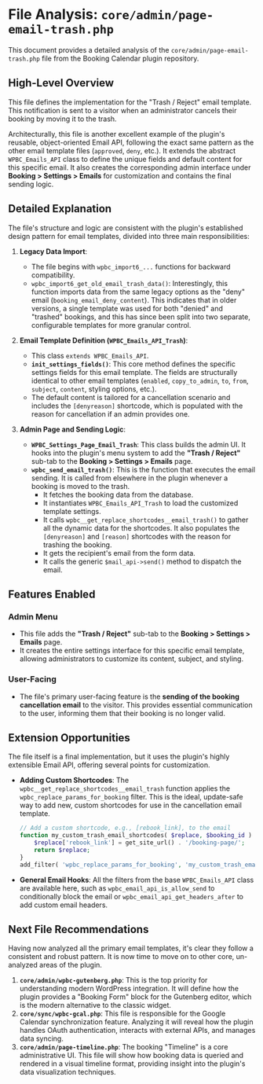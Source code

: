 # File Analysis: `core/admin/page-email-trash.php`

This document provides a detailed analysis of the `core/admin/page-email-trash.php` file from the Booking Calendar plugin repository.

## High-Level Overview

This file defines the implementation for the "Trash / Reject" email template. This notification is sent to a visitor when an administrator cancels their booking by moving it to the trash.

Architecturally, this file is another excellent example of the plugin's reusable, object-oriented Email API, following the exact same pattern as the other email template files (`approved`, `deny`, etc.). It extends the abstract `WPBC_Emails_API` class to define the unique fields and default content for this specific email. It also creates the corresponding admin interface under **Booking > Settings > Emails** for customization and contains the final sending logic.

## Detailed Explanation

The file's structure and logic are consistent with the plugin's established design pattern for email templates, divided into three main responsibilities:

1.  **Legacy Data Import**:
    -   The file begins with `wpbc_import6_...` functions for backward compatibility.
    -   `wpbc_import6_get_old_email_trash_data()`: Interestingly, this function imports data from the same legacy options as the "deny" email (`booking_email_deny_content`). This indicates that in older versions, a single template was used for both "denied" and "trashed" bookings, and this has since been split into two separate, configurable templates for more granular control.

2.  **Email Template Definition (`WPBC_Emails_API_Trash`)**:
    -   This class `extends WPBC_Emails_API`.
    -   **`init_settings_fields()`**: This core method defines the specific settings fields for this email template. The fields are structurally identical to other email templates (`enabled`, `copy_to_admin`, `to`, `from`, `subject`, `content`, styling options, etc.).
    -   The default content is tailored for a cancellation scenario and includes the `[denyreason]` shortcode, which is populated with the reason for cancellation if an admin provides one.

3.  **Admin Page and Sending Logic**:
    -   **`WPBC_Settings_Page_Email_Trash`**: This class builds the admin UI. It hooks into the plugin's menu system to add the **"Trash / Reject"** sub-tab to the **Booking > Settings > Emails** page.
    -   **`wpbc_send_email_trash()`**: This is the function that executes the email sending. It is called from elsewhere in the plugin whenever a booking is moved to the trash.
        -   It fetches the booking data from the database.
        -   It instantiates `WPBC_Emails_API_Trash` to load the customized template settings.
        -   It calls `wpbc__get_replace_shortcodes__email_trash()` to gather all the dynamic data for the shortcodes. It also populates the `[denyreason]` and `[reason]` shortcodes with the reason for trashing the booking.
        -   It gets the recipient's email from the form data.
        -   It calls the generic `$mail_api->send()` method to dispatch the email.

## Features Enabled

### Admin Menu

-   This file adds the **"Trash / Reject"** sub-tab to the **Booking > Settings > Emails** page.
-   It creates the entire settings interface for this specific email template, allowing administrators to customize its content, subject, and styling.

### User-Facing

-   The file's primary user-facing feature is the **sending of the booking cancellation email** to the visitor. This provides essential communication to the user, informing them that their booking is no longer valid.

## Extension Opportunities

The file itself is a final implementation, but it uses the plugin's highly extensible Email API, offering several points for customization.

-   **Adding Custom Shortcodes**: The `wpbc__get_replace_shortcodes__email_trash` function applies the `wpbc_replace_params_for_booking` filter. This is the ideal, update-safe way to add new, custom shortcodes for use in the cancellation email template.

    ```php
    // Add a custom shortcode, e.g., [rebook_link], to the email
    function my_custom_trash_email_shortcodes( $replace, $booking_id ) {
        $replace['rebook_link'] = get_site_url() . '/booking-page/';
        return $replace;
    }
    add_filter( 'wpbc_replace_params_for_booking', 'my_custom_trash_email_shortcodes', 10, 2 );
    ```

-   **General Email Hooks**: All the filters from the base `WPBC_Emails_API` class are available here, such as `wpbc_email_api_is_allow_send` to conditionally block the email or `wpbc_email_api_get_headers_after` to add custom email headers.

## Next File Recommendations

Having now analyzed all the primary email templates, it's clear they follow a consistent and robust pattern. It is now time to move on to other core, un-analyzed areas of the plugin.

1.  **`core/admin/wpbc-gutenberg.php`**: This is the top priority for understanding modern WordPress integration. It will define how the plugin provides a "Booking Form" block for the Gutenberg editor, which is the modern alternative to the classic widget.
2.  **`core/sync/wpbc-gcal.php`**: This file is responsible for the Google Calendar synchronization feature. Analyzing it will reveal how the plugin handles OAuth authentication, interacts with external APIs, and manages data syncing.
3.  **`core/admin/page-timeline.php`**: The booking "Timeline" is a core administrative UI. This file will show how booking data is queried and rendered in a visual timeline format, providing insight into the plugin's data visualization techniques.
